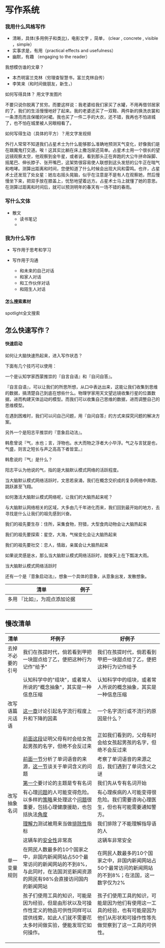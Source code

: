 # 写作系统

### 我用什么风格写作

- 清晰，具体(多用例子和类比)，电影文字 ，简单， (clear , concrete , visible ，simple）
- 实事求是，有用（practical effects and usefulness）
- 幽默，有趣  （engaging to the reader）



我想模仿谁的文章？

- 本杰明富兰克林（穷理查智慧书，富兰克林自传）
- 李笑来（和时间做朋友，新生，）



如何写得具体？ 用文字发图片

不要只说你脱离了贫穷。而要这样说：我老婆给我们家买了水罐，不用再借邻居家的了，我们的生活慢慢地好了起来。我的老婆还买了一双鞋、两件新的换洗衣裳和一条漂亮而且保暖的衬裙。我也买了一件二手的大衣，还不错，我再也不怕进城了，也不怕在城里被人另眼相看了。

如何写得生动（具体的平方）？用文字发视频

外行人常常不知道我们占星术士为什么能够那么准确地预测天气变化，好像我们是在跟魔鬼打交道。唉！这其实比躺在床上撒泡尿还简单。占星术士用一个很长的望远镜观察太空，他观察到金牛星，或者说，看到那头正在奔跑的大公牛拼命跺脚、摇尾巴、伸长脖子、张开嘴巴，这架势很容易使人联想到这头发怒的公牛正在喘气和咆哮。测算出距离和时间，您便知道了什么时候会出现大风和雷鸣。也许，占星术士还发现了处女星：她左右摇头晃脑，似乎在注意是不是有人在观察她，然后慢慢坐下来，把双手放在膝盖上，忧愁地望着远方。占星术士马上就懂了她的意思。在测算过距离和时间后，就可以预测明年的春天有一场不错的春雨。





### 写什么文体

- 散文
  - 读书笔记
  - 

### 我为什么写作

- 写作用于思考和学习

- 写作用于沟通
  - 和未来的自己对话
  - 和家人对话
  - 和工作伙伴对话
  - 和陌生人对话



















#### 怎么搜索素材



spotlight全文搜索



## 怎么快速写作？



#### 快速启动

如何让大脑快速热起来，进入写作状态？

下面有几个技巧可以使用：

一个是认知学家西蒙推崇的『自言自语』和『自问自答』。

『自言自语』，可以让我们的所思所想，从口中表达出来，这能让我们收集到思维的数据，搞清楚自己到底在想些什么。物理学家用天文望远镜收集行星的位置数据，进而构建天体运动的模型。而我们可以收集自己思维的数据，进而调整自己的思维模型。

在遇到困难时，我们可以问自己问题，用『自问自答』的方式来探究问题的解决方案。

另外一个是阳志平推崇的『意象启动法』。

韩愈曾说『气，水也；言，浮物也。水大而物之浮者大小毕浮。气之与言犹是也，气盛，则言之短长与声之高高下者皆宜。』

韩愈说的『气』是什么？

阳志平认为他说的气，指的是大脑默认模式网络的活跃程度。

当大脑默认模式网络活跃时，文思若泉涌，我们在概念交织成的复杂网络中奔跑、跳跃甚至飞翔。

如何激活大脑默认模式网络呢，让我们的大脑热起来呢？

与大脑默认网络相关的区域，大多由几千年进化而来，我们回到最开始的地方，去寻找是什么让我们的祖先感到兴奋。

我们的祖先要生存：住所，采集食物，狩猎，大型食肉动物会让大脑热起来

我们的祖先要探索：星空，大海，气候变化会让大脑热起来

我们的祖先要社交：恋人，情敌，亲属会让大脑热起来









如果说灵感是水，那么当大脑默认模式网络活跃时，就像天上在下瓢泼大雨。



当大脑默认模式网络活跃时



还有一个是『意象启动法』，想象一个具体的意象，从意象出发，发散想象。



| 清单                          | 例子 |
| ----------------------------- | ---- |
| 多用 『比如』，为观点添加论据 |      |
|                               |      |
|                               |      |
|                               |      |





## 慢改清单



| 清单             | 坏例子                                                       | 好例子                                                       |
| ---------------- | ------------------------------------------------------------ | ------------------------------------------------------------ |
| 去掉不必要的引号 | 我们在孩提时代，倘若看到甲把一块甜点给了乙，便把这种行为记作"给予" | 我们在孩提时代，倘若看到甲把一块甜点给了乙，便把这种行为记作给予 |
|                  | 认知科学中的"组块"，或者常人所说的"概念抽象"，其实是一种信息压缩 | 认知科学中的组块，或者常人所说的概念抽象，其实是一种信息压缩 |
| 改写语篇元话语   | <u>这一章</u>讨论引起名字流行程度上升和下降的因素            | 一个名字流行或不流行的原因是什么？                           |
|                  | <u>前面这段</u>证明父母有时会给女孩起男孩的名字，但绝不会反过来 | 正如我们看到的，父母有时会给女孩起男孩的名字，但绝不会反过来 |
|                  | <u>前面一节</u>分析了单词语音的来源，<u>这一节</u>谈关于单词含义的问题 | 考察了单词语音的来源之后，我们遇到了单词含义之谜             |
|                  | <u>第一个</u>要讨论的主题是专有名词                          | 我们先从专有名词开始                                         |
| 改写抽象名词     | 有心理<u>问题</u>的人可能变得危险。以多样的<u>策略</u>来处理这个<u>问题</u>很重要，包括心理健康援助，也包括执法<u>角度</u> | 有心理疾病的人可能变得很危险。我们需要咨询心理医生，但也有可能需要通知警方。 |
|                  | <u>理解力</u>测试被用来当做<u>排除性</u>指标                 | 我们排除了不能理解指导语的人                                 |
|                  | 这辆车的<u>安全性</u>非常高                                  | 这辆车非常安全                                               |
| 单一变量规则     | 在网民人数最多的10个国家之中，非国内新闻网站占50个最常访问的新闻网站的不到8%，与此同时，在法国浏览新闻资源的网民有98%会直接访问国内的新闻网站 | 在网民人数最多的10个国家之中，非国内新闻网站占50个最常访问的新闻网站的不到8%；在法国，这一数字仅为2% |
|                  | 孩子们使用工具的知识，可能是因为经验，但是由形状以及可操作性定义的物品可供性同样可以提供线索，如此人们就不需要花太多时间做实验，便能发现它如何操作。 | 孩子们使用工具的知识，可能是因为他们有使用这一工具的经验，也有可能是因为他们从形状和可操作性等先做觉察到了这一工具的可供性。 |
|                  |                                                              |                                                              |
|                  |                                                              |                                                              |
|                  |                                                              |                                                              |



